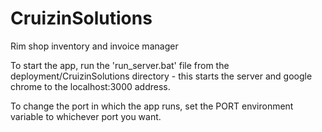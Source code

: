 # CruizinSolutions
Rim shop inventory and invoice manager

To start the app, run the 'run_server.bat' file from the deployment/CruizinSolutions directory - this starts the server and google chrome to the localhost:3000 address.

To change the port in which the app runs, set the PORT environment variable to whichever port you want.
